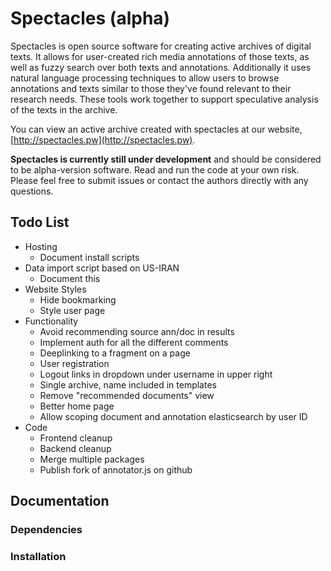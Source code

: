 # Spectacles (alpha)

Spectacles is open source software for creating active archives of digital
texts. It allows for user-created rich media annotations of those texts, as
well as fuzzy search over both texts and annotations. Additionally it uses
natural language processing techniques to allow users to browse annotations and
texts similar to those they've found relevant to their research needs. These
tools work together to support speculative analysis of the texts in the
archive.

You can view an active archive created with spectacles at our website,
[http://spectacles.pw](http://spectacles.pw).

**Spectacles is currently still under development** and should be considered to
be alpha-version software. Read and run the code at your own risk. Please feel
free to submit issues or contact the authors directly with any questions.

## Todo List
- Hosting
  - Document install scripts
- Data import script based on US-IRAN
  - Document this
- Website Styles
  - Hide bookmarking
  - Style user page
- Functionality
  - Avoid recommending source ann/doc in results
  - Implement auth for all the different comments
  - Deeplinking to a fragment on a page
  - User registration
  - Logout links in dropdown under username in upper right
  - Single archive, name included in templates
  - Remove "recommended documents" view
  - Better home page
  - Allow scoping document and annotation elasticsearch by user ID
- Code
  - Frontend cleanup
  - Backend cleanup
  - Merge multiple packages
  - Publish fork of annotator.js on github

## Documentation
### Dependencies
### Installation
